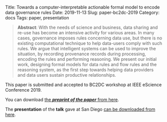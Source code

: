 Title: Towards a computer-interpretable actionable formal model to encode data governance rules
Date: 2019-11-13
Slug: paper-bc2dc-2019
Category: docs
Tags: paper, presentation

> **Abstract**: With the needs of science and business, data sharing and re-use has become an intensive activity for various areas. In many cases, governance imposes rules concerning data use, but there is no existing computational technique to help data-users comply with such rules. We argue that intelligent systems can be used to improve the situation, by recording provenance records during processing, encoding the rules and performing reasoning. We present our initial work, designing formal models for data rules and flow rules and the reasoning system, as the first step towards helping data providers and data users sustain productive relationships.

This paper is submitted and accepted to BC2DC workshop at IEEE eScience Conference 2019.

You can download [the ***preprint of the paper*** from here]({static}/pdfs/paper_bc2dc_2019.pdf).

The **presentation** of the **talk** gave at San Diego [can be downloaded from here]({static}/pdfs/presentation_bc2dc_2019.pdf).
